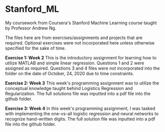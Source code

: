 # Stanford_ML
My coursework from Coursera's Stanford Machine Learning course taught by Professor Andrew Ng.

The files here are from exercises/assignments and projects that are required. Optional exercises were not incorporated here unless otherwise specified for the sake of time. 

**Exercise 1: Week 2**
This is the introductory assignment for learning how to utilize MATLAB and simple linear regression. Questions 1 and 2 were assigned as required. Questions 3 and 4 files were not incorporated into the folder on the date of October, 24, 2020 due to time constraints.

**Exercise 2: Week 3**
This week's programming assignment was to utilize the conceptual knowledge taught behind Logistics Regression and Regularization. The full solutions file was inputted into a pdf file into the github folder.

**Exercise 3: Week 4**
In this week's programming assignment, I was tasked with implementing the one-vs-all logistic regression and neural networks to recognize hand-written
digits. The full solution file was inputted into a pdf file into the github folder. 
